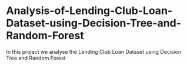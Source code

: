# Analysis-of-Lending-Club-Loan-Dataset-using-Decision-Tree-and-Random-Forest
 In this project we analyse the Lending Club Loan Dataset using Decision Tree and Random Forest
